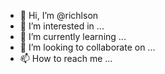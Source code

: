 - 👋 Hi, I’m @richlson
- 👀 I’m interested in ...
- 🌱 I’m currently learning ...
- 💞️ I’m looking to collaborate on ...
- 📫 How to reach me ...

<!---
richlson/richlson is a ✨ special ✨ repository because its `README.md` (this file) appears on your GitHub profile.
You can click the Preview link to take a look at your changes.
--->
